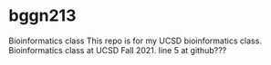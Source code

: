# bggn213
Bioinformatics class
This repo is for my UCSD bioinformatics class. 
Bioinformatics class at UCSD Fall 2021. 
line 5 at github???
